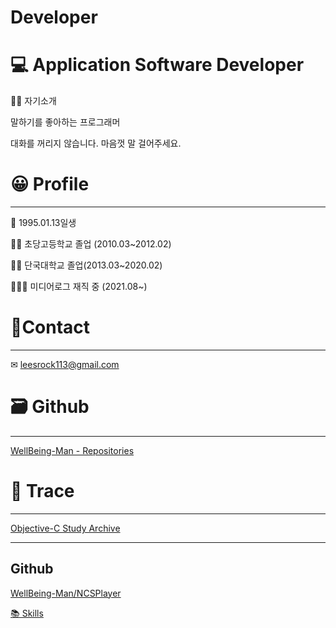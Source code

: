 # Developer

# 💻 Application Software Developer

💆‍♀️ 자기소개

말하기를 좋아하는 프로그래머

대화를 꺼리지 않습니다. 마음껏 말 걸어주세요.

# 😀 Profile

---

🐶 1995.01.13일생

👩‍🎓 초당고등학교 졸업 (2010.03~2012.02)

👨‍🎓 단국대학교 졸업(2013.03~2020.02)

🧑🏻‍💼 미디어로그 재직 중 (2021.08~)

# 📱Contact

---

✉ leesrock113@gmail.com

# 🗃 Github

---

[WellBeing-Man - Repositories](https://github.com/WellBeing-Man?tab=repositories)

# 📖 Trace

---

[Objective-C Study Archive](https://www.notion.so/Objective-C-Study-Archive-285975e1443e40e283255361433e4220)

---

## Github

[WellBeing-Man/NCSPlayer](https://github.com/WellBeing-Man/NCSPlayer)

[📚 Skills](https://www.notion.so/d767814f81144f54b75899bb5ad2d94e)
